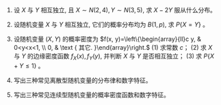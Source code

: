 1. 设 $X$ 与 $Y$ 相互独立, 且 $X \sim N(2,4), Y \sim N(3,5)$, 求 $X-2 Y$ 服从什么分布。
   
2. 设随机变量 $X$ 与 $Y$ 相互独立, 它们的概率分布均为 $B(1, p)$, 求 $P\{X=Y\}$ 。
   
3. 设随机变量 $(X, Y)$ 的概率密度为 $f(x, y)=\left\{\begin{array}{ll}c y, & 0<y<x<1, \\ 0, & \text { 其它. }\end{array}\right.$
  (1) 求常数 $c$；
  (2) 求 $X$ 与 $Y$ 的边缘密度函数 $f_{X}(x), f_{Y}(y)$, 并判断 $X$ 与 $Y$ 是否相互独立；
  (3) 求 $P\{X+Y \leq 1\}$ 。

4. 写出三种常见离散型随机变量的分布律和数字特征。
   
5. 写出三种常见连续型随机变量的概率密度函数和数字特征。

